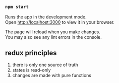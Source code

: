 ### `npm start`

Runs the app in the development mode.\
Open [http://localhost:3000](http://localhost:3000) to view it in your browser.

The page will reload when you make changes.\
You may also see any lint errors in the console.

## redux principles

1. there is only one source of truth
2. states is read-only
3. changes are made with pure functions
